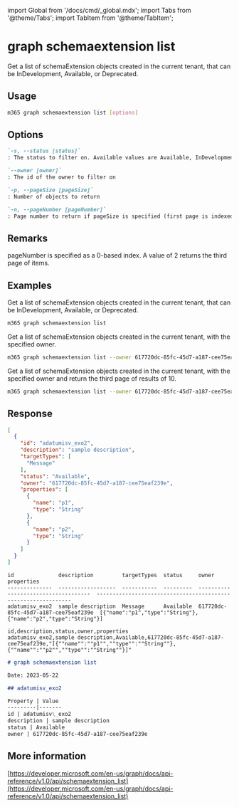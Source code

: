 <!-- DISCLAIMER: All secrets, passwords, and sensitive values in this document are examples only and not real credentials. -->
import Global from '/docs/cmd/_global.mdx';
import Tabs from '@theme/Tabs';
import TabItem from '@theme/TabItem';

# graph schemaextension list

Get a list of schemaExtension objects created in the current tenant, that can be InDevelopment, Available, or Deprecated.

## Usage

```sh
m365 graph schemaextension list [options]
```

## Options

```md definition-list
`-s, --status [status]`
: The status to filter on. Available values are Available, InDevelopment, Deprecated

`--owner [owner]`
: The id of the owner to filter on

`-p, --pageSize [pageSize]`
: Number of objects to return

`-n, --pageNumber [pageNumber]`
: Page number to return if pageSize is specified (first page is indexed as value of 0)
```

<Global />

## Remarks

pageNumber is specified as a 0-based index. A value of 2 returns the third page of items. 

## Examples

Get a list of schemaExtension objects created in the current tenant, that can be InDevelopment, Available, or Deprecated.

```sh
m365 graph schemaextension list 
```

Get a list of schemaExtension objects created in the current tenant, with the specified owner.

```sh
m365 graph schemaextension list --owner 617720dc-85fc-45d7-a187-cee75eaf239e
```

Get a list of schemaExtension objects created in the current tenant, with the specified owner and return the third page of results of 10.

```sh
m365 graph schemaextension list --owner 617720dc-85fc-45d7-a187-cee75eaf239e --pageNumber 2 --pageSize 10
```

## Response

<Tabs>
  <TabItem value="JSON">

  ```json
  [
    {
      "id": "adatumisv_exo2",
      "description": "sample description",
      "targetTypes": [
        "Message"
      ],
      "status": "Available",
      "owner": "617720dc-85fc-45d7-a187-cee75eaf239e",
      "properties": [
        {
          "name": "p1",
          "type": "String"
        },
        {
          "name": "p2",
          "type": "String"
        }
      ]
    }
  ]
  ```

  </TabItem>
  <TabItem value="Text">

  ```text
  id              description         targetTypes  status     owner                                 properties                                                                                                                  
  --------------  ------------------  -----------  ---------  ------------------------------------  --------------------------------------------------------------
  adatumisv_exo2  sample description  Message      Available  617720dc-85fc-45d7-a187-cee75eaf239e  [{"name":"p1","type":"String"},{"name":"p2","type":"String"}]
  ```

  </TabItem>
  <TabItem value="CSV">

  ```csv
  id,description,status,owner,properties
  adatumisv_exo2,sample description,Available,617720dc-85fc-45d7-a187-cee75eaf239e,"[{""name"":""p1"",""type"":""String""},{""name"":""p2"",""type"":""String""}]"
  ```

  </TabItem>
  <TabItem value="Markdown">

  ```md
  # graph schemaextension list

  Date: 2023-05-22

  ## adatumisv_exo2

  Property | Value
  ---------|-------
  id | adatumisv\_exo2
  description | sample description
  status | Available
  owner | 617720dc-85fc-45d7-a187-cee75eaf239e
  ```

  </TabItem>
</Tabs>

## More information

[https://developer.microsoft.com/en-us/graph/docs/api-reference/v1.0/api/schemaextension_list](https://developer.microsoft.com/en-us/graph/docs/api-reference/v1.0/api/schemaextension_list)
